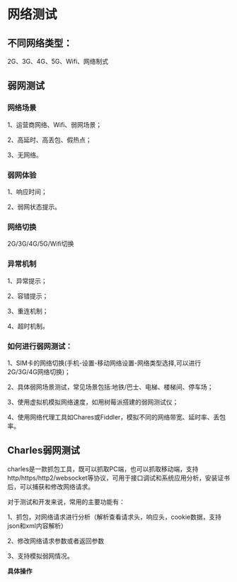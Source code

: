 # 网络测试

## 不同网络类型：

2G、3G、4G、5G、Wifi、网络制式

## 弱网测试

### 网络场景

1、运营商网络、Wifi、弱网场景；

2、高延时、高丢包、假热点；

3、无网络。

### 弱网体验

1、响应时间；

2、弱网状态提示。

### 网络切换

2G/3G/4G/5G/Wifi切换

### 异常机制

1、异常提示；

2、容错提示；

3、重连机制；

4、超时机制。

### 如何进行弱网测试：

1、SIM卡的网络切换(手机-设置-移动网络设置-网络类型选择,可以进行2G/3G/4G网络切换)；

2、具体弱网场景测试，常见场景包括:地铁/巴士、电梯、楼梯间、停车场；

3、使用虚拟机模拟网络速度，如用树莓派搭建的弱网测试仪；

4、使用网络代理工具如Chares或Fiddler，模拟不同的网络带宽、延时率、丢包率。

## Charles弱网测试

charles是一款抓包工具，既可以抓取PC端，也可以抓取移动端，支持http/https/http2/websocket等协议，可用于接口调试和系统应用分析，安装证书后，可以捕获和修改网络请求。

对于测试和开发来说，常用的主要功能有：

1、抓包，对网络请求进行分析（解析查看请求头，响应头，cookie数据，支持json和xml内容解析）

2、修改网络请求参数或者返回参数

3、支持模拟弱网情况。

**具体操作**

